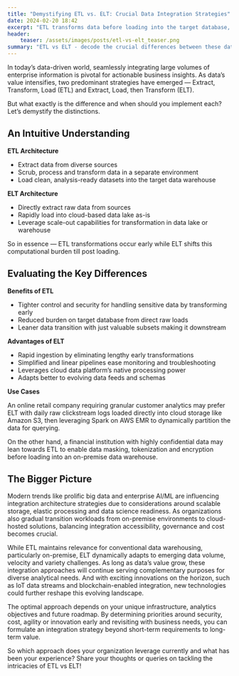 ```yaml
---
title: "Demystifying ETL vs. ELT: Crucial Data Integration Strategies"
date: 2024-02-20 18:42
excerpt: "ETL transforms data before loading into the target database, while ELT loads raw data first then transforms in the database. Choosing ETL vs ELT depends on factors like security needs, infrastructure, cost, processing power, and adapting to evolving data."
header: 
    teaser: /assets/images/posts/etl-vs-elt_teaser.png
summary: "ETL vs ELT - decode the crucial differences between these data integration pillars. Discover tradeoffs, use cases and trends shaping ETL and ELT futures."
---
```

In today’s data-driven world, seamlessly integrating large volumes of enterprise information is pivotal for actionable business insights. As data’s value intensifies, two predominant strategies have emerged — Extract, Transform, Load (ETL) and Extract, Load, then Transform (ELT). 

But what exactly is the difference and when should you implement each? Let’s demystify the distinctions.

## An Intuitive Understanding 

**ETL Architecture**

- Extract data from diverse sources 
- Scrub, process and transform data in a separate environment
- Load clean, analysis-ready datasets into the target data warehouse

**ELT Architecture**

- Directly extract raw data from sources  
- Rapidly load into cloud-based data lake as-is 
- Leverage scale-out capabilities for transformation in data lake or warehouse

So in essence — ETL transformations occur early while ELT shifts this computational burden till post loading. 

## Evaluating the Key Differences

**Benefits of ETL**

- Tighter control and security for handling sensitive data by transforming early
- Reduced burden on target database from direct raw loads
- Leaner data transition with just valuable subsets making it downstream 

**Advantages of ELT**

- Rapid ingestion by eliminating lengthy early transformations
- Simplified and linear pipelines ease monitoring and troubleshooting   
- Leverages cloud data platform’s native processing power
- Adapts better to evolving data feeds and schemas

**Use Cases**

 An online retail company requiring granular customer analytics may prefer ELT with daily raw clickstream logs loaded directly into cloud storage like Amazon S3, then leveraging Spark on AWS EMR to dynamically partition the data for querying.

 On the other hand, a financial institution with highly confidential data may lean towards ETL to enable data masking, tokenization and encryption before loading into an on-premise data warehouse.

## The Bigger Picture

Modern trends like prolific big data and enterprise AI/ML are influencing integration architecture strategies due to considerations around scalable storage, elastic processing and data science readiness. As organizations also gradual transition workloads from on-premise environments to cloud-hosted solutions, balancing integration accessibility, governance and cost becomes crucial.

While ETL maintains relevance for conventional data warehousing, particularly on-premise, ELT dynamically adapts to emerging data volume, velocity and variety challenges. As long as data’s value grow, these integration approaches will continue serving complementary purposes for diverse analytical needs. And with exciting innovations on the horizon, such as IoT data streams and blockchain-enabled integration, new technologies could further reshape this evolving landscape.

The optimal approach depends on your unique infrastructure, analytics objectives and future roadmap. By determining priorities around security, cost, agility or innovation early and revisiting with business needs, you can formulate an integration strategy beyond short-term requirements to long-term value.

So which approach does your organization leverage currently and what has been your experience? Share your thoughts or queries on tackling the intricacies of ETL vs ELT!



